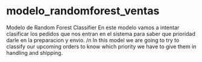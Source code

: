 # modelo_randomforest_ventas
Modelo de Random Forest Classifier 
En este modelo vamos a intentar clasificar los pedidos que nos entran en el sistema para saber que prioridad darle en la preparacion y envio. /n
In this model we are going to try to classify our upcoming orders to know which priority we have to give them in handling and shipping.
